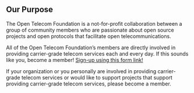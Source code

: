 ## Our Purpose ##

The Open Telecom Foundation is a not-for-profit collaboration between a group of community members who are passionate about open source projects and open protocols that facilitate open telecommunications.

All of the Open Telecom Foundation’s members are directly involved in providing carrier-grade telecom services each and every day. If this sounds like you, become a member! [Sign-up using this form link!](/new_member_form.html)

If your organization or you personally are involved in providing carrier-grade telecom services or would like to support projects that support providing carrier-grade telecom services, please become a member.
